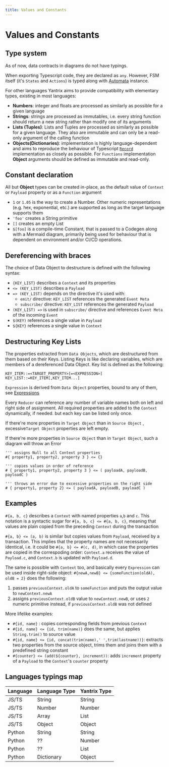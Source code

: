 ```yaml
---
title: Values and Constants
---
```


# Values and Constants

## Type system

As of now, data contracts in diagrams do not have typings.

When exporting Typescript code, they are declared as `any`. However, FSM itself (it's `States` and `Actions`) is typed
along with [Automata](../API-reference/automata/) instance.

For other languages Yantrix aims to provide compatibility with elementary types, existing in most languages:

- **Numbers**: integer and floats are processed as similarly as possible for a given language
- **Strings**: strings are processed as immutables, i.e. every string function should return a new string rather than
  modify one of its arguments
- **Lists (Tuples)**: Lists and Tuples are processed as similarly as possible for a given language. They also are
  immutable and can only be a read-only argument of the calling function
- **Objects(Dictionaries)**: implementation is highly language-dependent and aims to reproduce the behaviour of
  Typescript [`Record`](../API%-reference/automata/interfaces/IAutomata.html) implementation as closely as possible.
  For `Functions` implementation **Object** arguments should be defined as immutable and read-only.

## Constant declaration

All but **Object** types can be created in-place, as the default value of `Context` or `Payload` property or as a `Function` argument

- `1` or `1.05` is the way to create a Number. Other numeric representations (e.g. hex, exponential, etc.) are supported
  as long as the target language supports them
- `'foo'` creates a String primitive
- `[]` creates an empty List
- `$[foo]` is a compile-time Constant, that is passed to a Codegen along with a Mermaid diagram, primarily being used
  for behaviour that is dependent on environment and/or CI/CD operations.

## Dereferencing with braces

The choice of Data Object to destructure is defined with the following syntax:

- `{KEY_LIST}` describes a `Context` and its properties
- `<= (KEY_LIST)` describes a `Payload`
- `=> (KEY_LIST)`  depends on the directive it's used with:
  - `emit/` directive: `KEY_LIST` references the generated `Event Meta`
  - `subscribe/` directive: `KEY_LIST` references the generated `Payload`
- `(KEY_LIST) =>` is used in `subscribe/` directive and references `Event Meta` of the incoming `Event`
- `$(KEY)` references a single value in `Payload`
- `${KEY}` references a single value in `Context`

## Destructuring Key Lists

The properties extracted from `Data Objects`, which are destructured from them based on their Keys. Listing Keys is like declaring variables, which are members of a dereferenced Data Object.
Key list is defined as the following:

```
KEY_ITEM::=<TARGET_PROPERTY>[=<EXPRESSION>]
KEY_LIST::=KEY_ITEM[,KEY_ITEM...]
```

`Expression` is derived from `Data Object` properties, bound to any of them, see [Expressions](130_expressions.html)

Every `Reducer` can reference any number of variable names both on left and right side of assignment. All required properties are added to the `Context` dynamically, if needed. but each key can be listed only once.

If there're more properties in `Target Object` than in `Source Object` , excessive`Target Object` properties are left
empty.

If there're more properties in `Source Object` than in `Target Object`, such a diagram will throw an Error

```
''' assigns Null to all Context properties
#{ property1, property2, property 3 } <= {} 

''' copies values in order of reference
# { property1, property2, property 3 } <= ( payloadA, payloadB, payloadC )

''' throws an error due to excessive properties on the right side
# { property1, property 2} <= ( payloadA, payloadB, payloadC )
```

## Examples

`#{a, b, c}` describes a `Context` with named properties `a`,`b` and `c`. This notation is a syntactic sugar
for `#{a, b, c} <= #{a, b, c}`, meaning that values are plain copied from the preceding `Context` during the transaction

`#{a, b} <= (a, b)` is similar but copies values from `Payload`, received by a transaction. This implies that the
property names are not necessarily identical, i.e. it could be `#{a, b} <= #(c, d)`, in which case the properties are
copied in the correspoding order: `Context.a` receives the value of `Payload.c`, and `Context.b` is updated
with `Payload.d`.

The same is possible with `Context` too, and basically every `Expression` can be used inside right-side
object: `#{newA,newB} <= {someFunction(oldA), oldB = 2}` does the following:

1. passes `previousContext.oldA` to `someFunction` and puts the output value to `newContext.newA`
2. assigns `previousContext.oldB` value to `newContext.newB`, or uses `2` numeric primitive instead,
   if `previousContext.oldB` was not defined

More lifelike examples:

- `#{id, name}` : copies corresponding fields from previous `Context`
- `#{id, name} <= {id, trim(name)}` does the same, but applies `String.trim()` to source value
- `#{id, name} <= {id, concat(trim(name),' ',trim(lastname))}`: extracts two properties from the source object, trims them and joins them with a predefined string constant
- `#{counter} <= (add(${counter}, increment))`: adds `increment` property of a `Payload` to the `Context`'s `counter` property 

## Languages typings map

| Language | Language Type | Yantrix Type |
|----------|---------------|--------------|
| JS/TS    | String        | String       |
| JS/TS    | Number        | Number       |
| JS/TS    | Array         | List         |
| JS/TS    | Object        | Object       |
| Python   | String        | String       |
| Python   | ??            | Number       |
| Python   | ??            | List         |
| Python   | Dictionary    | Object       |